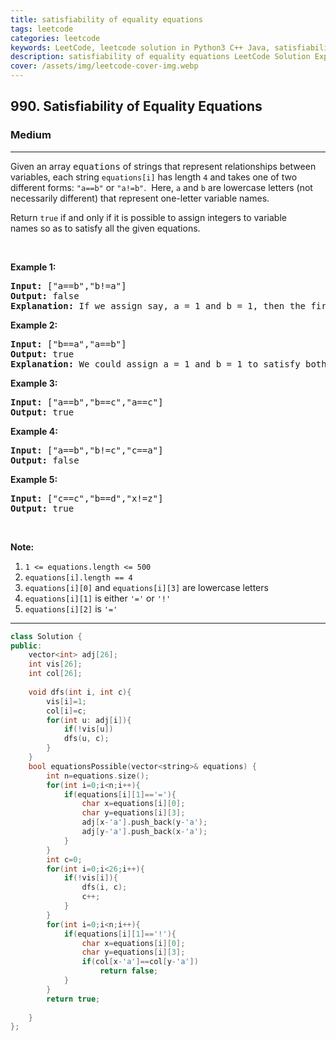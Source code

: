 ```yaml
---
title: satisfiability of equality equations
tags: leetcode
categories: leetcode
keywords: LeetCode, leetcode solution in Python3 C++ Java, satisfiability-of-equality-equations solution
description: satisfiability of equality equations LeetCode Solution Explained
cover: /assets/img/leetcode-cover-img.webp
---
```



<h2>990. Satisfiability of Equality Equations</h2><h3>Medium</h3><hr><div><p>Given an array <font face="monospace">equations</font>&nbsp;of strings that represent relationships between variables, each string <code>equations[i]</code>&nbsp;has length <code>4</code> and takes one of two different forms: <code>"a==b"</code> or <code>"a!=b"</code>.&nbsp; Here, <code>a</code> and <code>b</code> are lowercase letters (not necessarily different) that represent one-letter variable names.</p>

<p>Return <code>true</code>&nbsp;if and only if it is possible to assign integers to variable names&nbsp;so as to satisfy all the given equations.</p>

<p>&nbsp;</p>

<ol>
</ol>

<div>
<p><strong>Example 1:</strong></p>

<pre><strong>Input: </strong><span id="example-input-1-1">["a==b","b!=a"]</span>
<strong>Output: </strong><span id="example-output-1">false</span>
<strong>Explanation: </strong>If we assign say, a = 1 and b = 1, then the first equation is satisfied, but not the second.  There is no way to assign the variables to satisfy both equations.
</pre>

<div>
<p><strong>Example 2:</strong></p>

<pre><strong>Input: </strong><span id="example-input-2-1">["b==a","a==b"]</span>
<strong>Output: </strong><span id="example-output-2">true</span>
<strong>Explanation: </strong>We could assign a = 1 and b = 1 to satisfy both equations.
</pre>

<div>
<p><strong>Example 3:</strong></p>

<pre><strong>Input: </strong><span id="example-input-3-1">["a==b","b==c","a==c"]</span>
<strong>Output: </strong><span id="example-output-3">true</span>
</pre>

<div>
<p><strong>Example 4:</strong></p>

<pre><strong>Input: </strong><span id="example-input-4-1">["a==b","b!=c","c==a"]</span>
<strong>Output: </strong><span id="example-output-4">false</span>
</pre>

<div>
<p><strong>Example 5:</strong></p>

<pre><strong>Input: </strong><span id="example-input-5-1">["c==c","b==d","x!=z"]</span>
<strong>Output: </strong><span id="example-output-5">true</span>
</pre>

<p>&nbsp;</p>

<p><strong>Note:</strong></p>

<ol>
	<li><code>1 &lt;= equations.length &lt;= 500</code></li>
	<li><code>equations[i].length == 4</code></li>
	<li><code>equations[i][0]</code> and <code>equations[i][3]</code> are lowercase letters</li>
	<li><code>equations[i][1]</code> is either <code>'='</code> or <code>'!'</code></li>
	<li><code>equations[i][2]</code> is&nbsp;<code>'='</code></li>
</ol>
</div>
</div>
</div>
</div>
</div>
</div>

---




```cpp
class Solution {
public:
    vector<int> adj[26];
    int vis[26];
    int col[26];
    
    void dfs(int i, int c){
        vis[i]=1;
        col[i]=c;
        for(int u: adj[i]){
            if(!vis[u])
            dfs(u, c);
        }
    }
    bool equationsPossible(vector<string>& equations) {
        int n=equations.size();
        for(int i=0;i<n;i++){
            if(equations[i][1]=='='){
                char x=equations[i][0];
                char y=equations[i][3];
                adj[x-'a'].push_back(y-'a');
                adj[y-'a'].push_back(x-'a');
            }
        }
        int c=0;
        for(int i=0;i<26;i++){
            if(!vis[i]){
                dfs(i, c);
                c++;
            }
        }
        for(int i=0;i<n;i++){
            if(equations[i][1]=='!'){
                char x=equations[i][0];
                char y=equations[i][3];
                if(col[x-'a']==col[y-'a'])
                    return false;
            }
        }
        return true;
        
    }
};
```
